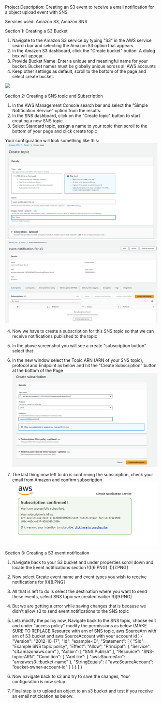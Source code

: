 Project Description: Creating an S3 event to receive a email notification for a object upload event with SNS 

Services used: Amazon S3, Amazon SNS

Section 1: Creating a S3 Bucket

1. Navigate to the Amazon S3 service by typing "S3" in the AWS service search bar and selecting the Amazon S3 option that appears.
2. In the Amazon S3 dashboard, click the "Create bucket" button. A dialog box will appear.
3. Provide Bucket Name: Enter a unique and meaningful name for your bucket. Bucket names must be globally unique across all AWS accounts
4. Keep other settings as default, scroll to the bottom of the page and select create bucket.

![](1.JPG)

Section 2: Creating a SNS topic and Subscription

1. In the AWS Management Console search bar and select the "Simple Notification Service" option from the results.
2. In the SNS dashboard, click on the "Create topic" button to start creating a new SNS topic.
3. Select Standard topic, assign a name to your topic then scroll to the bottom of your page and click create topic

Your configuration will look something like this:
![](2.PNG)
![](3.PNG)

4. Now we have to create a subscription for this SNS topic so that we can receive notifications published to the topic
5. In the above screenshot you will see a create "subscription button" select that
6. In the new window select the Topic ARN (ARN of your SNS topic), protocol and Endpoint as below and hit the "Create Subscription" button at the bottom of the Page
![](4.PNG)

7. The last thing now left to do is confirming the subscription, check your email from Amazon and confirm subscription
![](5.PNG)

Scetion 3: Creating a S3 event notification
1. Navigate back to your S3 bucket and under properties scroll down and locate the Event notifications section
!()[6.PNG]
!()[7.PNG]

2. Now select Create event name and event types you wish to receive notifications for
!()[8.PNG]

3. All that is left to do is select the destination where you want to send these events, select SNS topic we created earlier
!()[9.PNG]

4. But we are getting a error while saving changes that is because we didn't allow s3 to send event notifications to the SNS topic
5. Lets modify the policy now, Navigate back to the SNS topic, choose edit and under "access policy" modify the permissions as below
(MAKE SURE TO REPLACE Resource with arn of SNS topic, aws:SourceArn with arn of S3 bucket and aws:SourceAccount with your account id )
   {
    "Version": "2012-10-17",
    "Id": "example-ID",
    "Statement": [
        {
            "Sid": "Example SNS topic policy",
            "Effect": "Allow",
            "Principal": {
                "Service": "s3.amazonaws.com"
            },
            "Action": [
                "SNS:Publish"
            ],
            "Resource": "SNS-topic-ARN",
            "Condition": {
                "ArnLike": {
                    "aws:SourceArn": "arn:aws:s3:*:*:bucket-name"
                },
                "StringEquals": {
                    "aws:SourceAccount": "bucket-owner-account-id"
                }
            }
        }
    ]
}                  

  
7. Now navigate back to s3 and try to save the changes, Your configuration is now setup
8. Final step is to upload an object to an s3 bucket and test if you receive an email noticication as below:

   


   


